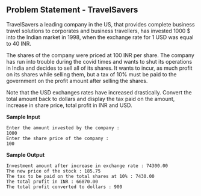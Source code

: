 ## Problem Statement - TravelSavers ##


TravelSavers a leading company in the US, that provides complete business travel solutions to corporates and business travellers, has invested 1000 $ into the Indian market in 1998, when the exchange rate for 1 USD was equal to 40 INR. 

The shares of the company were priced at 100 INR per share. The company has run into trouble during the covid times and wants to shut its operations in India and decides to sell all of its shares. It wants to incur, as much profit on its shares while selling them, but a tax of 10% must be paid to the government on the profit amount after selling the shares. 

Note that the USD exchanges rates have increased drastically. Convert the total amount back to dollars and display the tax paid on the amount, increase in share price, total profit in INR and USD.

**Sample Input**

    Enter the amount invested by the company : 
    1000
    Enter the share price of the company : 
    100
**Sample Output**

    Investment amount after increase in exchange rate : 74300.00
    The new price of the stock : 185.75
    The tax to be paid on the total shares at 10% : 7430.00
    The total profit in INR : 66870.00
    The total profit converted to dollars : 900
